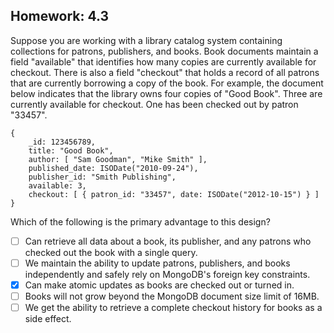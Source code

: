 ## Homework: 4.3

Suppose you are working with a library catalog system containing collections for patrons, publishers, and books. Book documents maintain a field "available" that identifies how many copies are currently available for checkout. There is also a field "checkout" that holds a record of all patrons that are currently borrowing a copy of the book. For example, the document below indicates that the library owns four copies of "Good Book". Three are currently available for checkout. One has been checked out by patron "33457".

    {
        _id: 123456789,
        title: "Good Book",
        author: [ "Sam Goodman", "Mike Smith" ],
        published_date: ISODate("2010-09-24"),
        publisher_id: "Smith Publishing",
        available: 3,
        checkout: [ { patron_id: "33457", date: ISODate("2012-10-15") } ]
    }

Which of the following is the primary advantage to this design?


- [ ] Can retrieve all data about a book, its publisher, and any patrons who checked out the book with a single query.
- [ ] We maintain the ability to update patrons, publishers, and books independently and safely rely on MongoDB's foreign key constraints.
- [x] Can make atomic updates as books are checked out or turned in.
- [ ] Books will not grow beyond the MongoDB document size limit of 16MB.
- [ ] We get the ability to retrieve a complete checkout history for books as a side effect.

